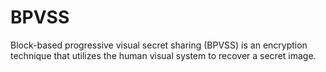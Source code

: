 BPVSS
=====

Block-based progressive visual secret sharing (BPVSS) is an encryption technique that utilizes the human visual system to recover a secret image.




